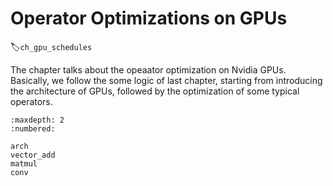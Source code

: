 # Operator Optimizations on GPUs
:label:`ch_gpu_schedules`

The chapter talks about the opeaator optimization on Nvidia GPUs. Basically, we follow the some logic of last chapter, starting from introducing the architecture of GPUs, followed by the optimization of some typical operators.

```toc
:maxdepth: 2
:numbered:

arch
vector_add
matmul
conv
```
